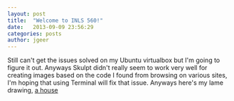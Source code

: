 ```yaml
---
layout: post
title:  "Welcome to INLS 560!"
date:   2013-09-09 23:56:29
categories: posts
author: jgeer
---
```


Still can't get the issues solved on my Ubuntu virtualbox but I'm going to figure it out. Anyways Skulpt didn't really seem
to work very well for creating images based on the code I found from browsing on various sites, I'm hoping that using Terminal
will fix that issue. Anyways here's my lame drawing, [a house](http://i.imgur.com/KAckrAX.png)
